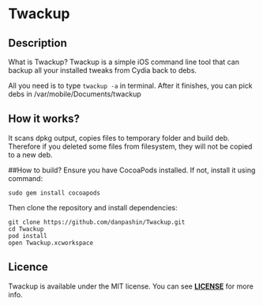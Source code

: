 # Twackup

## Description
What is Twackup? Twackup is a simple iOS command line tool that can backup all your installed tweaks from Cydia back to debs.

All you need is to type `twackup -a` in terminal. After it finishes, you can pick debs in /var/mobile/Documents/twackup

## How it works?

It scans dpkg output, copies files to temporary folder and build deb. Therefore if you deleted some files from filesystem, they will not be copied to a new deb.

##How to build?
Ensure you have CocoaPods installed. If not, install it using command:

`sudo gem install cocoapods`

Then clone the repository and install dependencies:

```
git clone https://github.com/danpashin/Twackup.git
cd Twackup
pod install
open Twackup.xcworkspace
```

## Licence
Twackup is available under the MIT license. You can see [**LICENSE**](./LICENSE) for more info.
